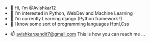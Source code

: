 - 👋 Hi, I’m @Avishkar12
- 👀 I’m interested in Python, WebDev and Machine Learning
- 🌱 I’m currently Learning django (Python framework !)
- 💞️ I know some sort of programming languages Html,Css
<!-- - 💞️ I’m looking to collaborate on ... -->
- 📫 avishkarpandit7@gmail.com This is how you can reach me ...


